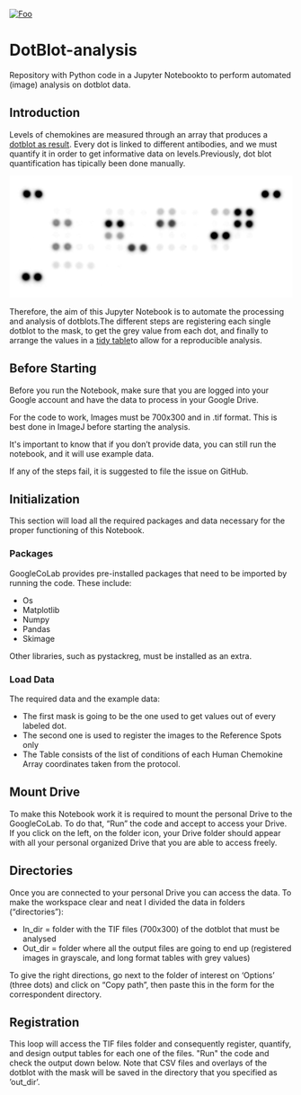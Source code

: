 


[![Foo](https://colab.research.google.com/assets/colab-badge.svg)](https://colab.research.google.com/github/JoachimGoedhart/DotBlot-analysis/blob/main/DotBlot_analysis.ipynb)


# DotBlot-analysis

Repository with Python code in a Jupyter Notebookto to perform automated (image) analysis on dotblot data.

## Introduction 
Levels of chemokines are measured through an array that produces a [dotblot as result](https://www.rndsystems.com/products/proteome-profiler-human-cytokine-array-kit_ary005b). Every dot is linked to different antibodies, and we must quantify it in order to get informative data on levels.Previously, dot blot quantification has tipically been done manually.

![](https://raw.githubusercontent.com/JoachimGoedhart/DotBlot-analysis/main/Dotblot_Example-data.png)

Therefore, the aim of this Jupyter Notebook is to automate the processing and analysis of dotblots.The different steps are registering each single dotblot to the mask, to get the grey value from each dot, and finally to arrange the values in a [tidy table](https://thenode.biologists.com/converting-excellent-spreadsheets-tidy-data/education/)to allow for a reproducible analysis.

## Before Starting 
Before you run the Notebook, make sure that you are logged into your Google account and have the data to process in your Google Drive. 

For the code to work, Images must be 700x300 and in .tif format. This is best done in ImageJ before starting the analysis. 

It's important to know that if you don’t provide data, you can still run the notebook, and it will use example data.

If any of the steps fail, it is suggested to file the issue on GitHub. 

## Initialization 
This section will load all the required packages and data necessary for the proper functioning of this Notebook.

### Packages 
GoogleCoLab provides pre-installed packages that need to be imported by running the code. These include: 
-	Os
-	Matplotlib
-	Numpy
- Pandas
-	Skimage

Other libraries, such as pystackreg, must be installed as an extra.

### Load Data 
The required data and the example data: 
-	The first mask is going to be the one used to get values out of every labeled dot. 
-	The second one is used to register the images to the Reference Spots only
-	The Table consists of the list of conditions of each Human Chemokine Array coordinates taken from the protocol. 

## Mount Drive 
To make this Notebook work it is required to mount the personal Drive to the GoogleCoLab. To do that, “Run” the code and accept to access your Drive. 
If you click on the left, on the folder icon, your Drive folder should appear with all your personal organized Drive that you are able to access freely. 
## Directories 
Once you are connected to your personal Drive you can access the data. To make the workspace clear and neat I divided the data in folders (“directories”): 
-	In_dir = folder with the TIF files (700x300) of the dotblot that must be analysed 
-	Out_dir = folder where all the output files are going to end up (registered images in grayscale, and long format tables with grey values) 

To give the right directions, go next to the folder of interest on ‘Options’ (three dots) and click on “Copy path”, then paste this in the form for the correspondent directory.

## Registration 
This loop will access the TIF files folder and consequently register, quantify, and design output tables for each one of the files. "Run" the code and check the output down below. Note that CSV files and overlays of the dotblot with the mask will be saved in the directory that you specified as ’out_dir’.

